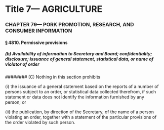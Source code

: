 
# Title 7— AGRICULTURE
### CHAPTER 79— PORK PROMOTION, RESEARCH, AND CONSUMER INFORMATION
#### § 4810. Permissive provisions
##### (b) Availability of information to Secretary and Board; confidentiality; disclosure; issuance of general statement, statistical data, or name of violator of order
######## (C) Nothing in this section prohibits

(i) the issuance of a general statement based on the reports of a number of persons subject to an order, or statistical data collected therefrom, if such statement or data does not identify the information furnished by any person; or

(ii) the publication, by direction of the Secretary, of the name of a person violating an order, together with a statement of the particular provisions of the order violated by such person.
